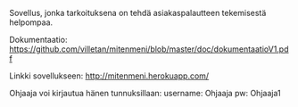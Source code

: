 Sovellus, jonka tarkoituksena on tehdä asiakaspalautteen tekemisestä helpompaa. 

Dokumentaatio: https://github.com/villetan/mitenmeni/blob/master/doc/dokumentaatioV1.pdf

Linkki sovellukseen: http://mitenmeni.herokuapp.com/

Ohjaaja voi kirjautua hänen tunnuksillaan:
username: Ohjaaja
pw: Ohjaaja1
